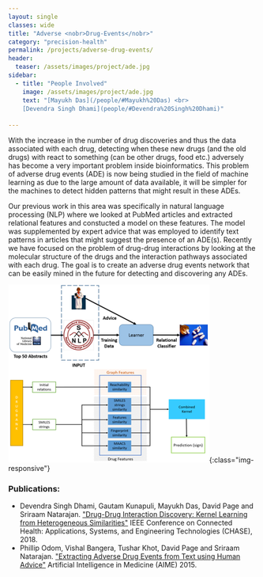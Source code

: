 ```yaml
---
layout: single
classes: wide
title: "Adverse <nobr>Drug-Events</nobr>"
category: "precision-health"
permalink: /projects/adverse-drug-events/
header:
  teaser: /assets/images/project/ade.jpg
sidebar:
  - title: "People Involved"
    image: /assets/images/project/ade.jpg
    text: "[Mayukh Das](/people/#Mayukh%20Das) <br>
    [Devendra Singh Dhami](people/#Devendra%20Singh%20Dhami)"

---
```


With the increase in the number of drug discoveries and thus the data associated with each drug, detecting when these new drugs (and the old drugs) with react to something (can be other drugs, food etc.) adversely has become a very important problem inside bioinformatics. This problem of adverse drug events (ADE) is now being studied in the field of machine learning as due to the large amount of data available, it will be simpler for the machines to detect hidden patterns that might result in these ADEs.

Our previous work in this area was specifically in natural language processing (NLP) where we looked at PubMed articles and extracted relational features and constucted a model on these features. The model was supplemented by expert advice that was employed to identify text patterns in articles that might suggest the presence of an ADE(s). Recently we have focused on the problem of drug-drug interactions by looking at the molecular structure of the drugs and the interaction pathways associated with each drug. The goal is to create an adverse drug events network that can be easily mined in the future for detecting and discovering any ADEs.

![Adverse Drug Events](/assets/images/project/adverse_drug_events.png){:class="img-responsive"}

### Publications:

* Devendra Singh Dhami, Gautam Kunapuli, Mayukh Das, David Page and Sriraam Natarajan. ["Drug-Drug Interaction Discovery: Kernel Learning from Heterogeneous Similarities"](http://www.utdallas.edu/~devendra.dhami/SKID3_Dhami_CHASE18.pdf) IEEE Conference on Connected Health: Applications, Systems, and Engineering Technologies (CHASE), 2018.  
* Phillip Odom, Vishal Bangera, Tushar Khot, David Page and Sriraam Natarajan. ["Extracting Adverse Drug Events from Text using Human Advice"](http://utdallas.edu/~sriraam.natarajan/Papers/ADEText2015.pdf) Artificial Intelligence in Medicine (AIME) 2015.
